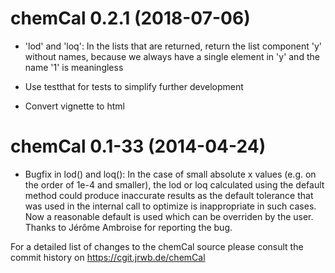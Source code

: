 # chemCal 0.2.1 (2018-07-06)

- 'lod' and 'loq': In the lists that are returned, return the list component 'y' without names, because we always have a single element in 'y' and the name '1' is meaningless 

- Use testthat for tests to simplify further development

- Convert vignette to html

# chemCal 0.1-33 (2014-04-24)

- Bugfix in lod() and loq(): In the case of small absolute x values (e.g. on
	the order of 1e-4 and smaller), the lod or loq calculated using the default
	method could produce inaccurate results as the default tolerance that was
	used in the internal call to optimize is inappropriate in such cases. Now a
	reasonable default is used which can be overriden by the user. Thanks to
	Jérôme Ambroise for reporting the bug.

For a detailed list of changes to the chemCal source please consult the commit history on https://cgit.jrwb.de/chemCal
